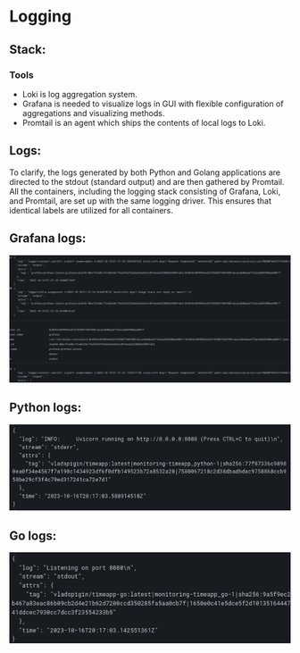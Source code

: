 # Logging
## Stack:
### Tools
* Loki is log aggregation system.
* Grafana is needed to visualize logs in GUI with flexible configuration of aggregations and    visualizing methods.
* Promtail is an agent which ships the contents of local logs to Loki.

## Logs:
To clarify, the logs generated by both Python and Golang applications are directed to the stdout (standard output) and are then gathered by Promtail. All the containers, including the logging stack consisting of Grafana, Loki, and Promtail, are set up with the same logging driver. This ensures that identical labels are utilized for all containers.

## Grafana logs:
![plot](./img/grafana_log.png)
## Python logs:
![plot](./img/python_log.png)
## Go logs:
![plot](./img/go_log.png)